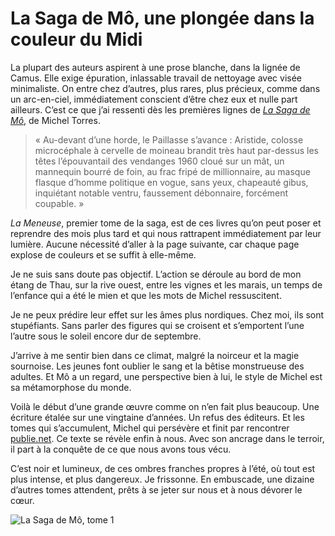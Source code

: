 # La Saga de Mô, une plongée dans la couleur du Midi

La plupart des auteurs aspirent à une prose blanche, dans la lignée de Camus. Elle exige épuration, inlassable travail de nettoyage avec visée minimaliste. On entre chez d’autres, plus rares, plus précieux, comme dans un arc-en-ciel, immédiatement conscient d’être chez eux et nulle part ailleurs. C’est ce que j’ai ressenti dès les premières lignes de [*La Saga de Mô*](http://lasagademo.publie.net/), de Michel Torres.

> « Au-devant d’une horde, le Paillasse s’avance : Aristide, colosse microcéphale à cervelle de moineau brandit très haut par-dessus les têtes l’épouvantail des vendanges 1960 cloué sur un mât, un mannequin bourré de foin, au frac fripé de millionnaire, au masque flasque d’homme politique en vogue, sans yeux, chapeauté gibus, inquiétant notable ventru, faussement débonnaire, forcément coupable. »

*La Meneuse*, premier tome de la saga, est de ces livres qu’on peut poser et reprendre des mois plus tard et qui nous rattrapent immédiatement par leur lumière. Aucune nécessité d’aller à la page suivante, car chaque page explose de couleurs et se suffit à elle-même.

Je ne suis sans doute pas objectif. L’action se déroule au bord de mon étang de Thau, sur la rive ouest, entre les vignes et les marais, un temps de l’enfance qui a été le mien et que les mots de Michel ressuscitent.

Je ne peux prédire leur effet sur les âmes plus nordiques. Chez moi, ils sont stupéfiants. Sans parler des figures qui se croisent et s’emportent l’une l’autre sous le soleil encore dur de septembre.

J’arrive à me sentir bien dans ce climat, malgré la noirceur et la magie sournoise. Les jeunes font oublier le sang et la bêtise monstrueuse des adultes. Et Mô a un regard, une perspective bien à lui, le style de Michel est sa métamorphose du monde.

Voilà le début d’une grande œuvre comme on n’en fait plus beaucoup. Une écriture étalée sur une vingtaine d’années. Un refus des éditeurs. Et les tomes qui s’accumulent, Michel qui persévère et finit par rencontrer [publie.net](http://publie.net/). Ce texte se révèle enfin à nous. Avec son ancrage dans le terroir, il part à la conquête de ce que nous avons tous vécu.

C’est noir et lumineux, de ces ombres franches propres à l’été, où tout est plus intense, et plus dangereux. Je frissonne. En embuscade, une dizaine d’autres tomes attendent, prêts à se jeter sur nous et à nous dévorer le cœur.

![La Saga de Mô, tome 1](https://tcrouzet.com/images_tc/2014/06/cover.jpg)